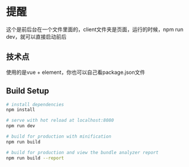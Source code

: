 # 提醒
这个是前后台在一个文件里面的，client文件夹是页面，运行的时候，npm run dev，就可以直接启动前后

## 技术点
使用的是vue + element，你也可以自己看package.json文件

## Build Setup

``` bash
# install dependencies
npm install

# serve with hot reload at localhost:8080
npm run dev

# build for production with minification
npm run build

# build for production and view the bundle analyzer report
npm run build --report
```

